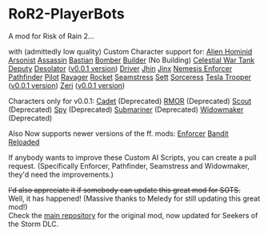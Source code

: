 # RoR2-PlayerBots
A mod for Risk of Rain 2...

with (admittedly low quality) Custom Character support for:
[Alien Hominid](https://thunderstore.io/package/TheTimesweeper/Alien_Hominid/)
[Arsonist](https://thunderstore.io/package/PopcornFactory/Arsonist_Mod/)
[Assassin](https://thunderstore.io/package/HasteReapr/AssassinMod/)
[Bastian](https://thunderstore.io/package/TeamSillyGuy/Bastian/)
[Bomber](https://thunderstore.io/package/Dragonyck/Bomber/)
[Builder](https://thunderstore.io/package/DragonycksModdingComms/Builder/) (No Building)
[Celestial War Tank](https://thunderstore.io/package/CheeseWithHoles/Celestial_War_Tank/)
[Deputy](https://thunderstore.io/package/Bog/Deputy/)
[Desolator](https://thunderstore.io/package/TheTimesweeper/Red_Alert/) ([v0.0.1 version](https://thunderstore.io/package/TheTimesweeper/Tesla_Trooper/))
[Driver](https://thunderstore.io/package/rob_gaming/Driver/)
[Jhin](https://thunderstore.io/package/SeroRonin/Jhin/)
[Jinx](https://thunderstore.io/package/lemonlust/JinxMod/)
[Nemesis Enforcer](https://thunderstore.io/package/EnforcerGang/Enforcer/)
[Pathfinder](https://thunderstore.io/package/Bog/Pathfinder/)
[Pilot](https://thunderstore.io/package/EnforcerGang/Pilot/)
[Ravager](https://thunderstore.io/package/rob_gaming/Ravager/)
[Rocket](https://thunderstore.io/package/EnforcerGang/Rocket/)
[Seamstress](https://thunderstore.io/package/tsuyoikenko/Seamstress/)
[Sett](https://thunderstore.io/package/lemonlust/SettMod/)
[Sorceress](https://thunderstore.io/package/Frosthex/SorceressMod/)
[Tesla Trooper](https://thunderstore.io/package/TheTimesweeper/Red_Alert/) ([v0.0.1 version](https://thunderstore.io/package/TheTimesweeper/Tesla_Trooper/))
[Zeri](https://thunderstore.io/package/DragonycksModdingComms/Zeri/) ([v0.0.1 version](https://thunderstore.io/package/Team_Pepega/Zeri/))

Characters only for v0.0.1:
[Cadet](https://thunderstore.io/package/tsuyoikenko/Cadet/) (Deprecated)
[RMOR](https://thunderstore.io/package/MoriyaFaith/RMOR_REFORGED/) (Deprecated)
[Scout](https://thunderstore.io/package/tsuyoikenko/Scout/) (Deprecated)
[Spy](https://thunderstore.io/package/tsuyoikenko/Spy/) (Deprecated)
[Submariner](https://thunderstore.io/package/tsuyoikenko/Submariner/) (Deprecated)
[Widowmaker](https://thunderstore.io/package/Team_Pepega/Widowmaker/) (Deprecated)

Also Now supports newer versions of the ff. mods:
[Enforcer](https://thunderstore.io/package/EnforcerGang/Enforcer/)
[Bandit Reloaded](https://thunderstore.io/package/Dragonyck/BanditReloaded/)

If anybody wants to improve these Custom AI Scripts, you can create a pull request.
(Specifically Enforcer, Pathfinder, Seamstress and Widowmaker, they'd need the improvements.)

~~I'd also appreciate it if somebody can update this great mod for SOTS.~~  
Well, it has happened! (Massive thanks to Meledy for still updating this great mod!)  
Check the [main repository](https://github.com/Melledy/RoR2-PlayerBots) for the original mod, now updated for Seekers of the Storm DLC.
